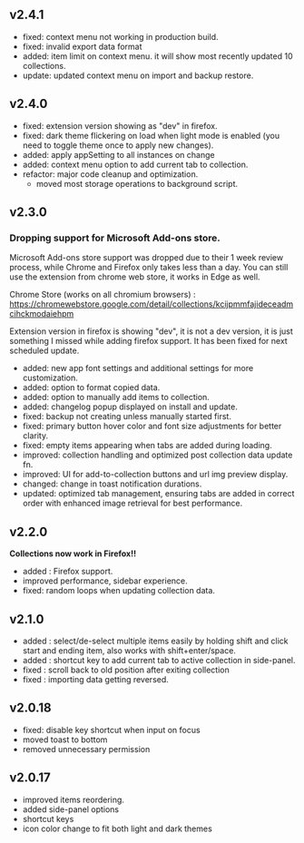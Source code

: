 ## v2.4.1

- fixed: context menu not working in production build.
- fixed: invalid export data format
- added: item limit on context menu. it will show most recently updated 10 collections.
- update: updated context menu on import and backup restore.

## v2.4.0

- fixed: extension version showing as "dev" in firefox.
- fixed: dark theme flickering on load when light mode is enabled (you need to toggle theme once to apply new changes).
- added: apply appSetting to all instances on change
- added: context menu option to add current tab to collection.
- refactor: major code cleanup and optimization.
  - moved most storage operations to background script.

## v2.3.0

### **Dropping support for Microsoft Add-ons store.**

Microsoft Add-ons store support was dropped due to their 1 week review process, while Chrome and Firefox only takes less than a day. You can still use the extension from chrome web store, it works in Edge as well.

Chrome Store (works on all chromium browsers) : <https://chromewebstore.google.com/detail/collections/kcijpmmfajideceadmcihckmodaiehpm>

Extension version in firefox is showing "dev", it is not a dev version, it is just something I missed while adding firefox support. It has been fixed for next scheduled update.

- added: new app font settings and additional settings for more customization.
- added: option to format copied data.
- added: option to manually add items to collection.
- added: changelog popup displayed on install and update.
- fixed: backup not creating unless manually started first.
- fixed: primary button hover color and font size adjustments for better clarity.
- fixed: empty items appearing when tabs are added during loading.
- improved: collection handling and optimized post collection data update fn.
- improved: UI for add-to-collection buttons and url img preview display.
- changed: change in toast notification durations.
- updated: optimized tab management, ensuring tabs are added in correct order with enhanced image retrieval for best performance.

## v2.2.0

**Collections now work in Firefox!!**

- added : Firefox support.
- improved performance, sidebar experience.
- fixed: random loops when updating collection data.

## v2.1.0

- added : select/de-select multiple items easily by holding shift and click start and ending item, also works with shift+enter/space.
- added : shortcut key to add current tab to active collection in side-panel.
- fixed : scroll back to old position after exiting collection
- fixed : importing data getting reversed.

## v2.0.18

- fixed: disable key shortcut when input on focus
- moved toast to bottom
- removed unnecessary permission

## v2.0.17

- improved items reordering.
- added side-panel options
- shortcut keys
- icon color change to fit both light and dark themes
